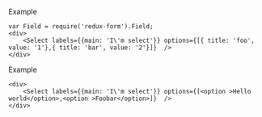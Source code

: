 Example

    var Field = require('redux-form').Field;
    <div>
        <Select labels={{main: 'I\'m select'}} options={[{ title: 'foo', value: '1'},{ title: 'bar', value: '2'}]}  />
    </div>
    
    
Example

    <div>
        <Select labels={{main: 'I\'m select'}} options={[<option >Hello world</option>,<option >Foobar</option>]}  />
    </div>